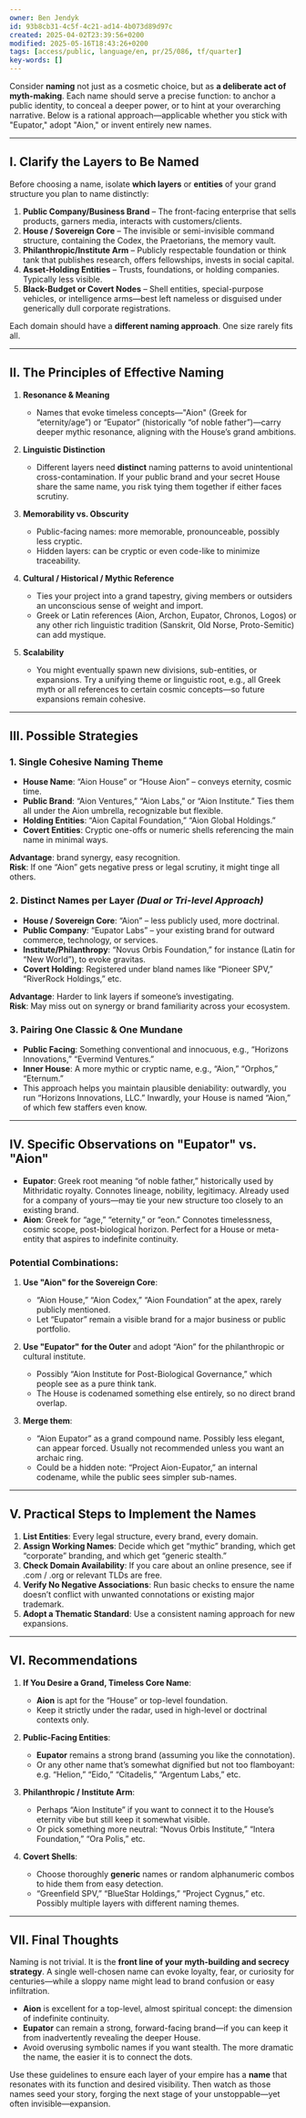 ```yaml
---
owner: Ben Jendyk
id: 93b8cb31-4c5f-4c21-ad14-4b073d89d97c
created: 2025-04-02T23:39:56+0200
modified: 2025-05-16T18:43:26+0200
tags: [access/public, language/en, pr/25/086, tf/quarter]
key-words: []
---
```


Consider **naming** not just as a cosmetic choice, but as **a deliberate act of myth-making**. Each name should serve a precise function: to anchor a public identity, to conceal a deeper power, or to hint at your overarching narrative. Below is a rational approach—applicable whether you stick with "Eupator," adopt "Aion," or invent entirely new names.

---

## **I. Clarify the Layers to Be Named**

Before choosing a name, isolate **which layers** or **entities** of your grand structure you plan to name distinctly:

1. **Public Company/Business Brand** – The front-facing enterprise that sells products, garners media, interacts with customers/clients.  
2. **House / Sovereign Core** – The invisible or semi-invisible command structure, containing the Codex, the Praetorians, the memory vault.  
3. **Philanthropic/Institute Arm** – Publicly respectable foundation or think tank that publishes research, offers fellowships, invests in social capital.  
4. **Asset-Holding Entities** – Trusts, foundations, or holding companies. Typically less visible.  
5. **Black-Budget or Covert Nodes** – Shell entities, special-purpose vehicles, or intelligence arms—best left nameless or disguised under generically dull corporate registrations.

Each domain should have a **different naming approach**. One size rarely fits all.

---

## **II. The Principles of Effective Naming**

1. **Resonance & Meaning**  
   - Names that evoke timeless concepts—"Aion" (Greek for “eternity/age”) or “Eupator” (historically “of noble father”)—carry deeper mythic resonance, aligning with the House’s grand ambitions.

2. **Linguistic Distinction**  
   - Different layers need **distinct** naming patterns to avoid unintentional cross-contamination. If your public brand and your secret House share the same name, you risk tying them together if either faces scrutiny.

3. **Memorability vs. Obscurity**  
   - Public-facing names: more memorable, pronounceable, possibly less cryptic.  
   - Hidden layers: can be cryptic or even code-like to minimize traceability.

4. **Cultural / Historical / Mythic Reference**  
   - Ties your project into a grand tapestry, giving members or outsiders an unconscious sense of weight and import.  
   - Greek or Latin references (Aion, Archon, Eupator, Chronos, Logos) or any other rich linguistic tradition (Sanskrit, Old Norse, Proto-Semitic) can add mystique.

5. **Scalability**  
   - You might eventually spawn new divisions, sub-entities, or expansions. Try a unifying theme or linguistic root, e.g., all Greek myth or all references to certain cosmic concepts—so future expansions remain cohesive.

---

## **III. Possible Strategies**

### **1. Single Cohesive Naming Theme**

- **House Name**: “Aion House” or “House Aion” – conveys eternity, cosmic time.  
- **Public Brand**: “Aion Ventures,” “Aion Labs,” or “Aion Institute.” Ties them all under the Aion umbrella, recognizable but flexible.  
- **Holding Entities**: “Aion Capital Foundation,” “Aion Global Holdings.”  
- **Covert Entities**: Cryptic one-offs or numeric shells referencing the main name in minimal ways.

**Advantage**: brand synergy, easy recognition.  
**Risk**: If one “Aion” gets negative press or legal scrutiny, it might tinge all others.

### **2. Distinct Names per Layer** *(Dual or Tri-level Approach)*

- **House / Sovereign Core**: “Aion” – less publicly used, more doctrinal.  
- **Public Company**: “Eupator Labs” – your existing brand for outward commerce, technology, or services.  
- **Institute/Philanthropy**: “Novus Orbis Foundation,” for instance (Latin for “New World”), to evoke gravitas.  
- **Covert Holding**: Registered under bland names like “Pioneer SPV,” “RiverRock Holdings,” etc.

**Advantage**: Harder to link layers if someone’s investigating.  
**Risk**: May miss out on synergy or brand familiarity across your ecosystem.

### **3. Pairing One Classic & One Mundane**

- **Public Facing**: Something conventional and innocuous, e.g., “Horizons Innovations,” “Evermind Ventures.”  
- **Inner House**: A more mythic or cryptic name, e.g., “Aion,” “Orphos,” “Eternum.”  
- This approach helps you maintain plausible deniability: outwardly, you run “Horizons Innovations, LLC.” Inwardly, your House is named “Aion,” of which few staffers even know.

---

## **IV. Specific Observations on "Eupator" vs. "Aion"**

- **Eupator**: Greek root meaning “of noble father,” historically used by Mithridatic royalty. Connotes lineage, nobility, legitimacy. Already used for a company of yours—may tie your new structure too closely to an existing brand.  
- **Aion**: Greek for “age,” “eternity,” or “eon.” Connotes timelessness, cosmic scope, post-biological horizon. Perfect for a House or meta-entity that aspires to indefinite continuity.

### Potential Combinations:

1. **Use "Aion" for the Sovereign Core**:  
   - “Aion House,” “Aion Codex,” “Aion Foundation” at the apex, rarely publicly mentioned.  
   - Let “Eupator” remain a visible brand for a major business or public portfolio.

2. **Use "Eupator" for the Outer** and adopt “Aion” for the philanthropic or cultural institute.  
   - Possibly “Aion Institute for Post-Biological Governance,” which people see as a pure think tank.  
   - The House is codenamed something else entirely, so no direct brand overlap.

3. **Merge them**:  
   - “Aion Eupator” as a grand compound name. Possibly less elegant, can appear forced. Usually not recommended unless you want an archaic ring.  
   - Could be a hidden note: “Project Aion-Eupator,” an internal codename, while the public sees simpler sub-names.

---

## **V. Practical Steps to Implement the Names**

1. **List Entities**: Every legal structure, every brand, every domain.  
2. **Assign Working Names**: Decide which get “mythic” branding, which get “corporate” branding, and which get “generic stealth.”  
3. **Check Domain Availability**: If you care about an online presence, see if .com / .org or relevant TLDs are free.  
4. **Verify No Negative Associations**: Run basic checks to ensure the name doesn’t conflict with unwanted connotations or existing major trademark.  
5. **Adopt a Thematic Standard**: Use a consistent naming approach for new expansions.

---

## **VI. Recommendations**

1. **If You Desire a Grand, Timeless Core Name**:  
   - **Aion** is apt for the “House” or top-level foundation.  
   - Keep it strictly under the radar, used in high-level or doctrinal contexts only.

2. **Public-Facing Entities**:  
   - **Eupator** remains a strong brand (assuming you like the connotation).  
   - Or any other name that’s somewhat dignified but not too flamboyant: e.g. “Helion,” “Eido,” “Citadelis,” “Argentum Labs,” etc.

3. **Philanthropic / Institute Arm**:  
   - Perhaps “Aion Institute” if you want to connect it to the House’s eternity vibe but still keep it somewhat visible.  
   - Or pick something more neutral: “Novus Orbis Institute,” “Intera Foundation,” “Ora Polis,” etc.

4. **Covert Shells**:  
   - Choose thoroughly **generic** names or random alphanumeric combos to hide them from easy detection.  
   - “Greenfield SPV,” “BlueStar Holdings,” “Project Cygnus,” etc. Possibly multiple layers with different naming themes.

---

## **VII. Final Thoughts**

Naming is not trivial. It is the **front line of your myth-building and secrecy strategy**. A single well-chosen name can evoke loyalty, fear, or curiosity for centuries—while a sloppy name might lead to brand confusion or easy infiltration.

- **Aion** is excellent for a top-level, almost spiritual concept: the dimension of indefinite continuity.  
- **Eupator** can remain a strong, forward-facing brand—if you can keep it from inadvertently revealing the deeper House.  
- Avoid overusing symbolic names if you want stealth. The more dramatic the name, the easier it is to connect the dots.

Use these guidelines to ensure each layer of your empire has a **name** that resonates with its function and desired visibility. Then watch as those names seed your story, forging the next stage of your unstoppable—yet often invisible—expansion.